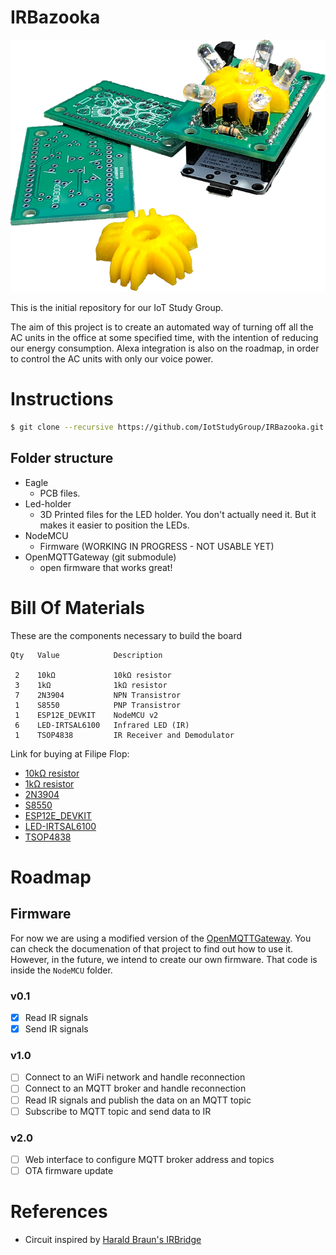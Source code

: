 # IRBazooka

![Alt text](/images/board_25.png)

This is the initial repository for our IoT Study Group.

The aim of this project is to create an automated way of turning off all the AC units in the office at some specified time, with the intention of reducing our energy consumption. Alexa integration is also on the roadmap, in order to control the AC units with only our voice power.

# Instructions

```bash
$ git clone --recursive https://github.com/IotStudyGroup/IRBazooka.git
```

## Folder structure

- Eagle
  - PCB files.
- Led-holder
  - 3D Printed files for the LED holder. You don't actually need it. But it makes it easier to position the LEDs.
- NodeMCU
  - Firmware (WORKING IN PROGRESS - NOT USABLE YET)
- OpenMQTTGateway (git submodule)
  - open firmware that works great!

# Bill Of Materials
These are the components necessary to build the board
```
Qty   Value            Description

 2    10kΩ             10kΩ resistor
 3    1kΩ              1kΩ resistor
 7    2N3904           NPN Transistror
 1    S8550            PNP Transistror
 1    ESP12E_DEVKIT    NodeMCU v2
 6    LED-IRTSAL6100   Infrared LED (IR)
 1    TSOP4838         IR Receiver and Demodulator
 ```
 Link for buying at Filipe Flop:<br>
 * [10kΩ resistor](https://www.filipeflop.com/produto/resistor-10k%CF%89-14w-x20-unidades/)<br>
 * [1kΩ resistor](https://www.filipeflop.com/produto/resistor-1k%CF%89-14w-x20-unidades/)<br>
 * [2N3904](https://www.filipeflop.com/produto/transistor-2n3904-npn-x10-unidades/)<br>
 * [S8550](https://www.filipeflop.com/produto/transistor-s8550-pnp-x10-unidades/)<br>
 * [ESP12E_DEVKIT](https://www.filipeflop.com/produto/modulo-wifi-esp8266-nodemcu-esp-12/)<br>
 * [LED-IRTSAL6100](https://www.filipeflop.com/produto/led-emissor-infravermelho-ir-5mm/)<br>
 * [TSOP4838](https://www.filipeflop.com/produto/receptor-infravermelho-ir-tsop4838/)<br>

# Roadmap
## Firmware
For now we are using a modified version of the [OpenMQTTGateway](https://github.com/marciogranzotto/OpenMQTTGateway). You can check the documenation of that project to find out how to use it.
However, in the future, we intend to create our own firmware. That code is inside the `NodeMCU` folder.

### v0.1
- [x] Read IR signals
- [x] Send IR signals

### v1.0
- [ ] Connect to an WiFi network and handle reconnection
- [ ] Connect to an MQTT broker and handle reconnection
- [ ] Read IR signals and publish the data on an MQTT topic
- [ ] Subscribe to MQTT topic and send data to IR

### v2.0
- [ ] Web interface to configure MQTT broker address and topics
- [ ] OTA firmware update

# References
- Circuit inspired by [Harald Braun's IRBridge](https://www.hackster.io/har-bra/irbridge-controlling-ir-devices-via-alexa-web-interface-66ca06)
